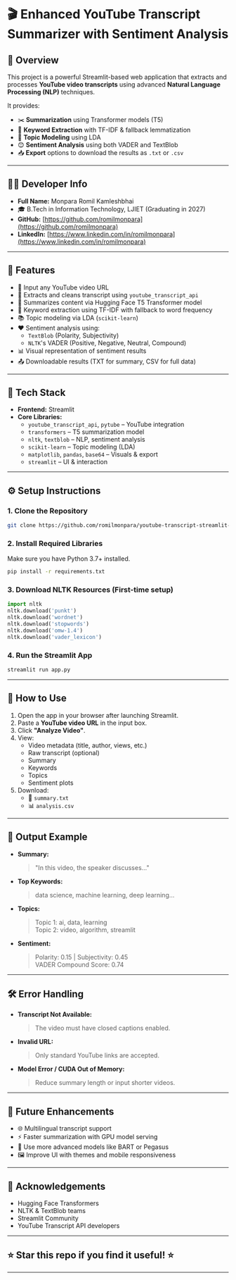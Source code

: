 
# 🎬 Enhanced YouTube Transcript Summarizer with Sentiment Analysis

## 🧠 Overview
This project is a powerful Streamlit-based web application that extracts and processes **YouTube video transcripts** using advanced **Natural Language Processing (NLP)** techniques.

It provides:
- ✂️ **Summarization** using Transformer models (T5)
- 🔑 **Keyword Extraction** with TF-IDF & fallback lemmatization
- 🧠 **Topic Modeling** using LDA
- 😊 **Sentiment Analysis** using both VADER and TextBlob
- 📥 **Export** options to download the results as `.txt` or `.csv`

---
## 👨‍💻 Developer Info

- **Full Name:** Monpara Romil Kamleshbhai
- 🎓 B.Tech in Information Technology, LJIET (Graduating in 2027)
- **GitHub:** [https://github.com/romilmonpara](https://github.com/romilmonpara)
- **LinkedIn:** [https://www.linkedin.com/in/romilmonpara](https://www.linkedin.com/in/romilmonpara)
---

## 🚀 Features

- 🔗 Input any YouTube video URL
- 📝 Extracts and cleans transcript using `youtube_transcript_api`
- 🤖 Summarizes content via Hugging Face T5 Transformer model
- 🧹 Keyword extraction using TF-IDF with fallback to word frequency
- 📚 Topic modeling via LDA (`scikit-learn`)
- ❤️ Sentiment analysis using:
  - `TextBlob` (Polarity, Subjectivity)
  - `NLTK`'s VADER (Positive, Negative, Neutral, Compound)
- 📊 Visual representation of sentiment results
- 📤 Downloadable results (TXT for summary, CSV for full data)

---

## 🧰 Tech Stack

- **Frontend:** Streamlit
- **Core Libraries:**
  - `youtube_transcript_api`, `pytube` – YouTube integration
  - `transformers` – T5 summarization model
  - `nltk`, `textblob` – NLP, sentiment analysis
  - `scikit-learn` – Topic modeling (LDA)
  - `matplotlib`, `pandas`, `base64` – Visuals & export
  - `streamlit` – UI & interaction

---

## ⚙️ Setup Instructions

### 1. Clone the Repository
```bash
git clone https://github.com/romilmonpara/youtube-transcript-streamlit-ui.git
```

### 2. Install Required Libraries
Make sure you have Python 3.7+ installed.

```bash
pip install -r requirements.txt
```

### 3. Download NLTK Resources (First-time setup)
```python
import nltk
nltk.download('punkt')
nltk.download('wordnet')
nltk.download('stopwords')
nltk.download('omw-1.4')
nltk.download('vader_lexicon')
```

### 4. Run the Streamlit App
```bash
streamlit run app.py
```

---

## 🤖 How to Use

1. Open the app in your browser after launching Streamlit.
2. Paste a **YouTube video URL** in the input box.
3. Click **"Analyze Video"**.
4. View:
   - Video metadata (title, author, views, etc.)
   - Raw transcript (optional)
   - Summary
   - Keywords
   - Topics
   - Sentiment plots
5. Download:
   - 📄 `summary.txt`
   - 📊 `analysis.csv`

---

## 📌 Output Example

- **Summary:**
  > "In this video, the speaker discusses..."

- **Top Keywords:**
  > data science, machine learning, deep learning...

- **Topics:**
  > Topic 1: ai, data, learning  
  > Topic 2: video, algorithm, streamlit

- **Sentiment:**
  > Polarity: 0.15 | Subjectivity: 0.45  
  > VADER Compound Score: 0.74

---

## 🛠️ Error Handling

- **Transcript Not Available:**  
  > The video must have closed captions enabled.

- **Invalid URL:**  
  > Only standard YouTube links are accepted.

- **Model Error / CUDA Out of Memory:**  
  > Reduce summary length or input shorter videos.

---

## 🌟 Future Enhancements

- 🌐 Multilingual transcript support  
- ⚡ Faster summarization with GPU model serving  
- 🧠 Use more advanced models like BART or Pegasus  
- 🖼️ Improve UI with themes and mobile responsiveness

---

## 🙌 Acknowledgements

- Hugging Face Transformers  
- NLTK & TextBlob teams  
- Streamlit Community  
- YouTube Transcript API developers

---
## ⭐ Star this repo if you find it useful! ⭐
---
